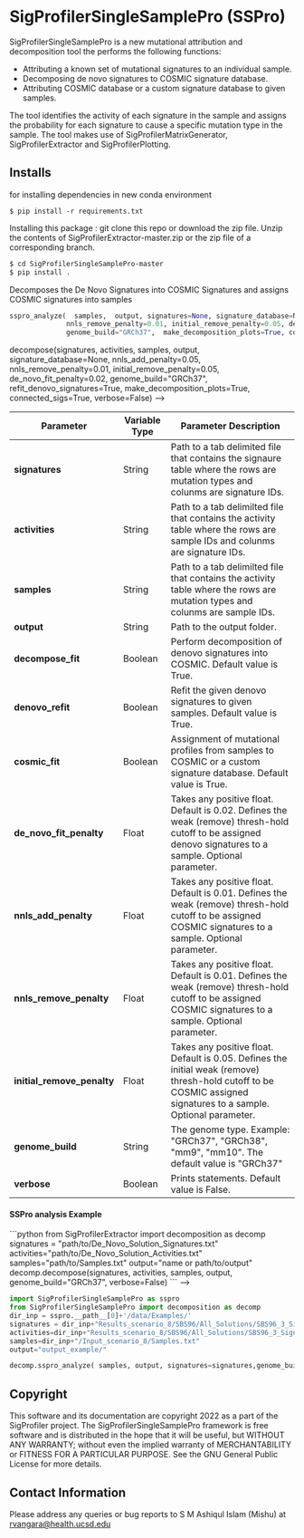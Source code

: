 # SigProfilerSingleSamplePro (SSPro)

SigProfilerSingleSamplePro is a new mutational attribution and decomposition tool the performs the following functions:
-   Attributing a known set of mutational signatures to an individual sample.
-   Decomposing de novo signatures to COSMIC signature database.
-   Attributing COSMIC database or a custom signature database to given samples.

The tool identifies the activity of each signature in the sample and assigns the probability for each signature to cause a specific mutation type in the sample. The tool makes use of SigProfilerMatrixGenerator, SigProfilerExtractor and SigProfilerPlotting.


## Installs
for installing dependencies in new conda environment

```
$ pip install -r requirements.txt
```

Installing this package : git clone this repo or download the zip file.
Unzip the contents of SigProfilerExtractor-master.zip or the zip file of a corresponding branch.

```bash
$ cd SigProfilerSingleSamplePro-master
$ pip install .
```


Decomposes the De Novo Signatures into COSMIC Signatures and assigns COSMIC signatures into samples

```python
sspro_analyze(  samples,  output, signatures=None, signature_database=None,decompose_fit= True,denovo_refit=True,cosmic_fit=True, nnls_add_penalty=0.05, 
              nnls_remove_penalty=0.01, initial_remove_penalty=0.05, de_novo_fit_penalty=0.02, 
              genome_build="GRCh37",  make_decomposition_plots=True, collapse_to_SBS96=True,connected_sigs=True, verbose=False): 
``` 
<!--> decompose(signatures, activities, samples,  output, signature_database=None, nnls_add_penalty=0.05, nnls_remove_penalty=0.01, initial_remove_penalty=0.05, de_novo_fit_penalty=0.02, genome_build="GRCh37", refit_denovo_signatures=True, make_decomposition_plots=True, connected_sigs=True, verbose=False) -->
| Parameter | Variable Type | Parameter Description |
| --------------------- | -------- |-------- |
| **signatures** | String | Path to a  tab delimited file that contains the signaure table where the rows are mutation types and colunms are signature IDs. |
| **activities** | String | Path to a tab delimilted file that contains the activity table where the rows are sample IDs and colunms are signature IDs. |
| **samples** | String | Path to a tab delimilted file that contains the activity table where the rows are mutation types and colunms are sample IDs. |
| **output** | String | Path to the output folder. |
| **decompose_fit** | Boolean | Perform decomposition of denovo signatures into COSMIC. Default value is True.  |
| **denovo_refit** | Boolean | Refit the given denovo signatures to given samples. Default value is True.  |
| **cosmic_fit** | Boolean | Assignment of mutational profiles from samples to COSMIC or a custom signature database. Default value is True.  |
| **de_novo_fit_penalty** | Float | Takes any positive float. Default is 0.02. Defines the weak (remove) thresh-hold cutoff to be assigned denovo signatures to a sample. Optional parameter. |
| **nnls_add_penalty** | Float | Takes any positive float. Default is 0.01. Defines the weak (remove) thresh-hold cutoff to be assigned COSMIC signatures to a sample. Optional parameter. |
| **nnls_remove_penalty** | Float | Takes any positive float. Default is 0.01. Defines the weak (remove) thresh-hold cutoff to be assigned COSMIC signatures to a sample. Optional parameter. |
| **initial_remove_penalty** | Float | Takes any positive float. Default is 0.05. Defines the initial weak (remove) thresh-hold cutoff to be COSMIC assigned signatures to a sample. Optional parameter. |
| **genome_build** | String | The genome type. Example: "GRCh37", "GRCh38", "mm9", "mm10". The default value is "GRCh37" |
| **verbose** | Boolean | Prints statements. Default value is False.  |
        

#### SSPro analysis Example

<!-->
```python 
from SigProfilerExtractor import decomposition as decomp
signatures = "path/to/De_Novo_Solution_Signatures.txt"
activities="path/to/De_Novo_Solution_Activities.txt"
samples="path/to/Samples.txt"
output="name or path/to/output"
decomp.decompose(signatures, activities, samples, output, genome_build="GRCh37", verbose=False)
``` 
-->

```python
import SigProfilerSingleSamplePro as sspro
from SigProfilerSingleSamplePro import decomposition as decomp
dir_inp = sspro.__path__[0]+'/data/Examples/'
signatures = dir_inp+"Results_scenario_8/SBS96/All_Solutions/SBS96_3_Signatures/Signatures/SBS96_S3_Signatures.txt"
activities=dir_inp+"Results_scenario_8/SBS96/All_Solutions/SBS96_3_Signatures/Activities/SBS96_S3_NMF_Activities.txt"
samples=dir_inp+"/Input_scenario_8/Samples.txt"
output="output_example/"

decomp.sspro_analyze( samples, output, signatures=signatures,genome_build="GRCh37", verbose=False,decompose_fit= True,denovo_refit=True,cosmic_fit=True)
```
## <a name="copyright"></a> Copyright
This software and its documentation are copyright 2022 as a part of the SigProfiler project. The SigProfilerSingleSamplePro framework is free software and is distributed in the hope that it will be useful, but WITHOUT ANY WARRANTY; without even the implied warranty of MERCHANTABILITY or FITNESS FOR A PARTICULAR PURPOSE. See the GNU General Public License for more details.

## <a name="contact"></a> Contact Information
Please address any queries or bug reports to S M Ashiqul Islam (Mishu) at rvangara@health.ucsd.edu
